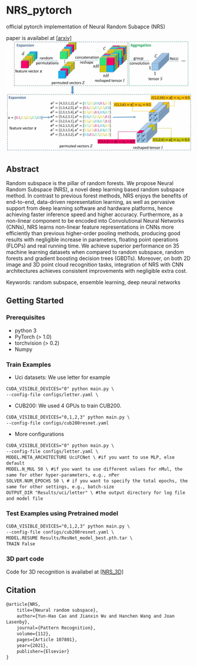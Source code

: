 # NRS_pytorch
official pytorch implementation of Neural Random Subapce (NRS)

paper is availabel at [[arxiv]](https://arxiv.org/abs/1911.07845)
![](https://github.com/CupidJay/NRS_pytorch/blob/master/NRS-network-new.jpg)

## Abstract
Random subspace is the pillar of random forests. We propose Neural Random Subspace (NRS), a novel deep learning based random subspace method. In contrast to previous forest methods, NRS enjoys the benefits of end-to-end, data-driven representation learning, as well as pervasive support from deep learning software and hardware platforms, hence achieving faster inference speed and higher accuracy. Furthermore, as a non-linear component to be encoded into Convolutional Neural Networks (CNNs), NRS learns non-linear feature representations in CNNs more efficiently than previous higher-order pooling methods, producing good results with negligible increase in parameters, floating point operations (FLOPs) and real running time. We achieve superior performance on 35 machine learning datasets when compared to random subspace, random forests and gradient boosting decision trees (GBDTs). Moreover, on both 2D image and 3D point cloud recognition tasks, integration of NRS with CNN architectures achieves consistent improvements with negligible extra cost. 

Keywords: random subspace, ensemble learning, deep neural networks

## Getting Started

### Prerequisites
* python 3
* PyTorch (> 1.0)
* torchvision (> 0.2)
* Numpy

### Train Examples
- Uci datasets: We use letter for example
```
CUDA_VISIBLE_DEVICES="0" python main.py \
--config-file configs/letter.yaml \
```
- CUB200: We used 4 GPUs to train CUB200. 
```
CUDA_VISIBLE_DEVICES="0,1,2,3" python main.py \
--config-file configs/cub200resnet.yaml
```

- More configurations
```
CUDA_VISIBLE_DEVICES="0" python main.py \
--config-file configs/letter.yaml \
MODEL.META_ARCHITECTURE UciFCNet \ #if you want to use MLP, else default
MODEL.N_MUL 50 \ #if you want to use different values for nMul, the same for other hyper-parameters, e.g., nPer
SOLVER.NUM_EPOCHS 50 \ # if you want to specify the total epochs, the same for other settings, e.g., batch-size
OUTPUT_DIR "Results/uci/letter" \ #the output directory for log file and model file
```

### Test Examples using Pretrained model
```
CUDA_VISIBLE_DEVICES="0,1,2,3" python main.py \
--config-file configs/cub200resnet.yaml \
MODEL.RESUME Results/ResNet_model_best.pth.tar \
TRAIN False 
```

### 3D part code
Code for 3D recognition is availabel at [[NRS_3D]](https://github.com/hansen7/NRS_3D)

## Citation
```
@article{NRS,
    title={Neural random subspace},
    author={Yun-Hao Cao and Jianxin Wu and Hanchen Wang and Joan Lasenby},
    journal={Pattern Recognition},
    volume={112},
    pages={Article 107801},
    year={2021},
    publisher={Elsevier}
}

```
